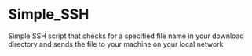 # Simple_SSH
Simple SSH script that checks for a specified file name in your download directory and sends the file to your machine on your local network
